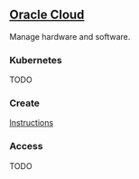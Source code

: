 ## [Oracle Cloud](https://www.oracle.com/cloud/)

Manage hardware and software.  

### Kubernetes

TODO

### Create

[Instructions](Docs\Infrastructure\Services\ContainerEngine\CreateKubernetes)

### Access

TODO

